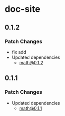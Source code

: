 # doc-site

## 0.1.2

### Patch Changes

- fix add
- Updated dependencies
  - math@0.1.2

## 0.1.1

### Patch Changes

- Updated dependencies
  - math@0.1.1
